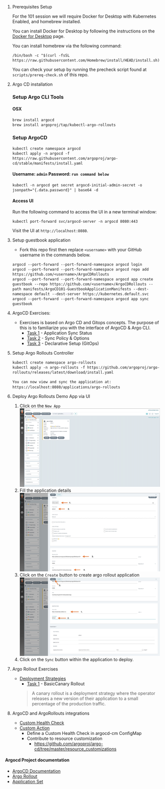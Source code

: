 ##
1. Prerequisites Setup

    For the 101 session we will require Docker for Desktop with Kubernetes Enabled, and homebrew installed.

    You can install Docker for Desktop by following the instructions on the [Docker for Desktop](https://docs.docker.com/get-started/#download-and-install-docker) page.

    You can install homebrew via the following command:

    ```
    /bin/bash -c "$(curl -fsSL https://raw.githubusercontent.com/Homebrew/install/HEAD/install.sh)"
    ```

    You can check your setup by running the precheck script found at `scripts/prereq-check.sh` of this repo.

1.  Argo CD installation


    ### Setup Argo CLI Tools
    #### OSX
    ```bash
    brew install argocd
    brew install argoproj/tap/kubectl-argo-rollouts
    ```

    ### Setup ArgoCD
    ```
    kubectl create namespace argocd
    kubectl apply -n argocd -f https://raw.githubusercontent.com/argoproj/argo-cd/stable/manifests/install.yaml
    ```
    #### Username: `admin` Password: `run command below`
    ```
    kubectl -n argocd get secret argocd-initial-admin-secret -o jsonpath="{.data.password}" | base64 -d
    ```
    #### Access UI
    Run the following command to access the UI in a new terminal window:

    ```
    kubectl port-forward svc/argocd-server -n argocd 8080:443
    ```
    Visit the UI at `http://localhost:8080`.



1. Setup guestbook application
    -   Fork this repo first then replace `<username>` with your GitHub username in the commands below.
    ```
    argocd --port-forward --port-forward-namespace argocd login
    argocd --port-forward --port-forward-namespace argocd repo add https://github.com/<username>/ArgoCDRollouts
    argocd --port-forward --port-forward-namespace argocd app create guestbook --repo https://github.com/<username>/ArgoCDRollouts --path manifests/ArgoCD101-GuestbookApplicationManifests --dest-namespace default --dest-server https://kubernetes.default.svc
    argocd --port-forward --port-forward-namespace argocd app sync guestbook
    ```

1. ArgoCD Exercises:
    - Exercises is based on Argo CD and Gitops concepts. The purpose of this is to familiarize you with the  interface of ArgoCD & Argo CLI.
        - [Task 1](Task-101-ArgoCD/task1.md) -  Application Sync Status
        - [Task 2](Task-101-ArgoCD/task2.md) -  Sync Policy & Options
        - [Task 3](Task-101-ArgoCD/task3.md)  - Declarative Setup (GitOps)

1. Setup Argo Rollouts Controller
    ```
    kubectl create namespace argo-rollouts
    kubectl apply -n argo-rollouts -f https://github.com/argoproj/argo-rollouts/releases/latest/download/install.yaml
    ```
    `You can now view and sync the application at: https://localhost:8080/applications/argo-rollouts`

1. Deploy Argo Rollouts Demo App via UI

    1. Click on the  `New App`![main](../assets/mainscreen.jpg)
    1. Fill the application details ![screen2](../assets/createapp-1.jpg)
    1. Click on the `Create` button  to create argo rollout application![screen3](../assets/createapp-2.jpg)
    1. Click on the `Sync` button within the application to deploy.


1. Argo Rollout Exercises
    - [Deployment Strategies](https://argoproj.github.io/argo-rollouts/concepts/#deployment-strategies)
        - [Task 1](Task-101-Rollouts/task1.md) - BasicCanary Rollout
        > A canary rollout is a deployment strategy where the operator releases a new version of their application to a small percentage of the production traffic.

1. ArgoCD and ArgoRollouts integrations
    - [Custom Health Check](https://argo-cd.readthedocs.io/en/stable/operator-manual/health/#custom-health-checks)
    - [Custom Action](https://argo-cd.readthedocs.io/en/stable/operator-manual/resource_actions/#custom-resource-actions)
        - Define a Custom Health Check in argocd-cm ConfigMap
        - Contribute to resource customization
            - https://github.com/argoproj/argo-cd/tree/master/resource_customizations
#### Argocd Project documentation
- [ArgoCD Documentation](https://argo-cd.readthedocs.io/)
- [Argo Rollout](https://argoproj.github.io)
- [Application Set](https://argo-cd.readthedocs.io )